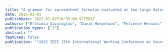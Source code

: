 ```yaml
---
title: "A grammar for spreadsheet formulas evaluated on two large datasets"
date: 2015-01-01
publishDate: 2022-02-02T10:35:00.927583Z
authors: ["Efthimia Aivaloglou", "David Hoepelman", "Felienne Hermans"]
publication_types: ["1"]
abstract: ""
featured: false
publication: "*2015 IEEE 15th International Working Conference on Source Code Analysis and Manipulation (SCAM)*"
---
```



